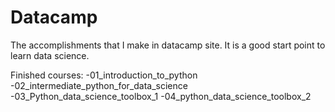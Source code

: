 # Datacamp
The accomplishments  that I  make in datacamp site. It is a good start point to learn data science.

Finished courses:
  -01_introduction_to_python
  -02_intermediate_python_for_data_science
  -03_Python_data_science_toolbox_1
  -04_python_data_science_toolbox_2
